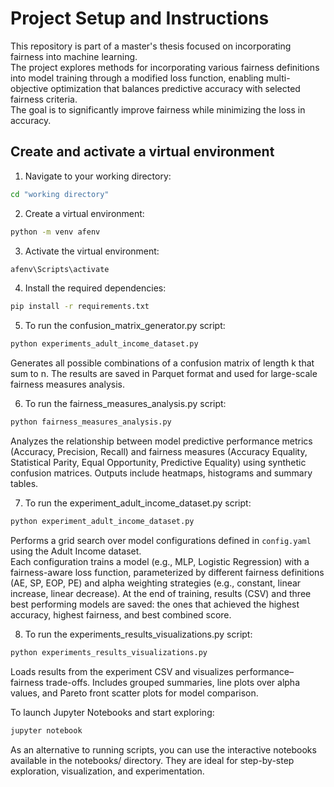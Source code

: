 # Project Setup and Instructions

This repository is part of a master's thesis focused on incorporating fairness into machine learning.  
The project explores methods for incorporating various fairness definitions into model training through a modified loss function, enabling multi-objective optimization that balances predictive accuracy with selected fairness criteria.  
The goal is to significantly improve fairness while minimizing the loss in accuracy.

## Create and activate a virtual environment

1. Navigate to your working directory:
```bash
cd "working directory"
```

2. Create a virtual environment:
```bash
python -m venv afenv
```

3. Activate the virtual environment:
```bash
afenv\Scripts\activate
```

4. Install the required dependencies:
```bash
pip install -r requirements.txt
```

5. To run the confusion_matrix_generator.py script:
```bash
python experiments_adult_income_dataset.py
```
Generates all possible combinations of a confusion matrix of length k that sum to n. The results are saved in Parquet format and used for large-scale fairness measures analysis.

6. To run the fairness_measures_analysis.py script:
```bash
python fairness_measures_analysis.py
```
Analyzes the relationship between model predictive performance metrics (Accuracy, Precision, Recall) and fairness measures (Accuracy Equality, Statistical Parity, Equal Opportunity, Predictive Equality) using synthetic confusion matrices. 
Outputs include heatmaps, histograms and summary tables.

7. To run the experiment_adult_income_dataset.py script:
```bash
python experiment_adult_income_dataset.py
```
Performs a grid search over model configurations defined in `config.yaml` using the Adult Income dataset.  
Each configuration trains a model (e.g., MLP, Logistic Regression) with a fairness-aware loss function, parameterized by different fairness definitions (AE, SP, EOP, PE) and alpha weighting strategies (e.g., constant, linear increase, linear decrease). 
At the end of training, results (CSV) and three best performing models are saved: the ones that achieved the highest accuracy, highest fairness, and best combined score.

8. To run the experiments_results_visualizations.py script:
```bash
python experiments_results_visualizations.py
```
Loads results from the experiment CSV and visualizes performance–fairness trade-offs. 
Includes grouped summaries, line plots over alpha values, and Pareto front scatter plots for model comparison.

To launch Jupyter Notebooks and start exploring:
```bash
jupyter notebook
```
As an alternative to running scripts, you can use the interactive notebooks available in the notebooks/ directory.
They are ideal for step-by-step exploration, visualization, and experimentation.

